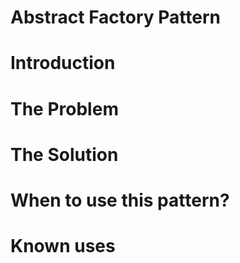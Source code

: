 # Abstract Factory Pattern
# Introduction
<blockquote>
</blockquote>

# The Problem

# The Solution

# When to use this pattern?

# Known uses

